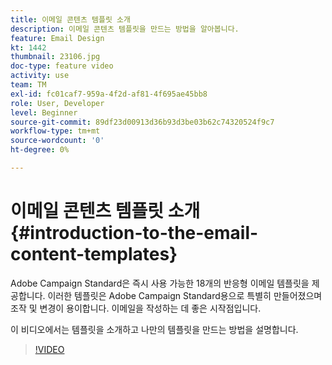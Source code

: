 ```yaml
---
title: 이메일 콘텐츠 템플릿 소개
description: 이메일 콘텐츠 템플릿을 만드는 방법을 알아봅니다.
feature: Email Design
kt: 1442
thumbnail: 23106.jpg
doc-type: feature video
activity: use
team: TM
exl-id: fc01caf7-959a-4f2d-af81-4f695ae45bb8
role: User, Developer
level: Beginner
source-git-commit: 89df23d00913d36b93d3be03b62c74320524f9c7
workflow-type: tm+mt
source-wordcount: '0'
ht-degree: 0%

---
```


# 이메일 콘텐츠 템플릿 소개 {#introduction-to-the-email-content-templates}

Adobe Campaign Standard은 즉시 사용 가능한 18개의 반응형 이메일 템플릿을 제공합니다. 이러한 템플릿은 Adobe Campaign Standard용으로 특별히 만들어졌으며 조작 및 변경이 용이합니다. 이메일을 작성하는 데 좋은 시작점입니다.

이 비디오에서는 템플릿을 소개하고 나만의 템플릿을 만드는 방법을 설명합니다.

>[!VIDEO](https://video.tv.adobe.com/v/23106?quality=12&learn=on)
